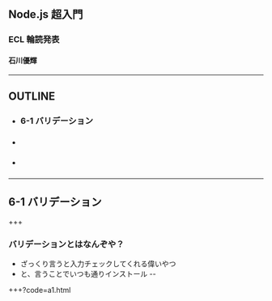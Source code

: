 ## Node.js 超入門

### ECL 輪読発表
#### 石川優輝

---

## OUTLINE

- ### 6-1 バリデーション
- ### 
- ### 

---

## 6-1 バリデーション

+++

### バリデーションとはなんぞや？
- ざっくり言うと入力チェックしてくれる偉いやつ
- と、言うことでいつも通りインストール
--

+++?code=a1.html
 
